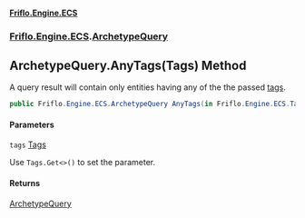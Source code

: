 #### [Friflo.Engine.ECS](index.md#'index')
### [Friflo.Engine.ECS](Friflo.Engine.ECS.md#'Friflo.Engine.ECS').[ArchetypeQuery](ArchetypeQuery.md#'Friflo.Engine.ECS.ArchetypeQuery')

## ArchetypeQuery.AnyTags(Tags) Method

A query result will contain only entities having any of the the passed [tags](ArchetypeQuery.AnyTags(Tags).md#Friflo.Engine.ECS.ArchetypeQuery.AnyTags(Friflo.Engine.ECS.Tags).tags#'Friflo.Engine.ECS.ArchetypeQuery.AnyTags(Friflo.Engine.ECS.Tags).tags').

```csharp
public Friflo.Engine.ECS.ArchetypeQuery AnyTags(in Friflo.Engine.ECS.Tags tags);
```
#### Parameters

<a name='Friflo.Engine.ECS.ArchetypeQuery.AnyTags(Friflo.Engine.ECS.Tags).tags'></a>

`tags` [Tags](Tags.md#'Friflo.Engine.ECS.Tags')

Use `Tags.Get<>()` to set the parameter.

#### Returns
[ArchetypeQuery](ArchetypeQuery.md#'Friflo.Engine.ECS.ArchetypeQuery')